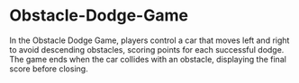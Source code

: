 # Obstacle-Dodge-Game
In the Obstacle Dodge Game, players control a car that moves left and right to avoid descending obstacles, scoring points for each successful dodge. The game ends when the car collides with an obstacle, displaying the final score before closing.
